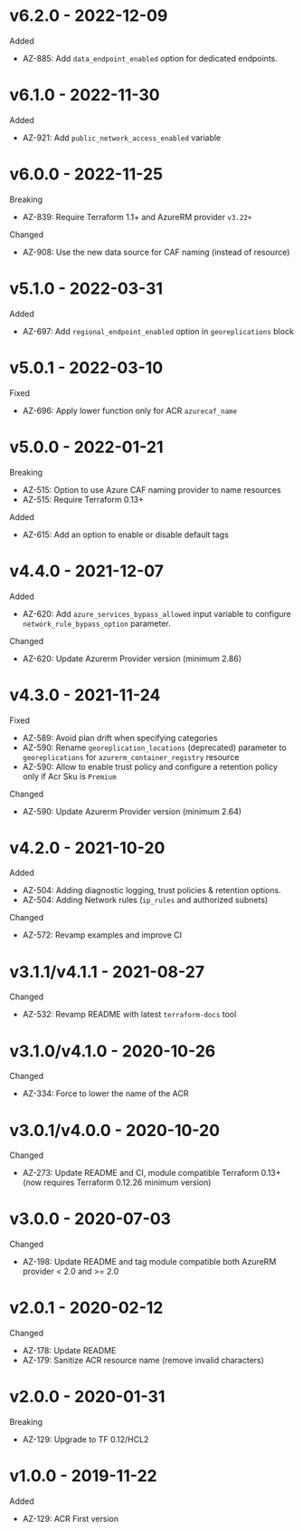 # v6.2.0 - 2022-12-09

Added
  * AZ-885: Add `data_endpoint_enabled` option for dedicated endpoints.

# v6.1.0 - 2022-11-30

Added
  * AZ-921: Add `public_network_access_enabled` variable

# v6.0.0 - 2022-11-25

Breaking
  * AZ-839: Require Terraform 1.1+ and AzureRM provider `v3.22+`

Changed
  * AZ-908: Use the new data source for CAF naming (instead of resource)

# v5.1.0 - 2022-03-31

Added
  * AZ-697: Add `regional_endpoint_enabled` option in `georeplications` block

# v5.0.1 - 2022-03-10

Fixed
  * AZ-696: Apply lower function only for ACR `azurecaf_name`

# v5.0.0 - 2022-01-21

Breaking
  * AZ-515: Option to use Azure CAF naming provider to name resources
  * AZ-515: Require Terraform 0.13+

Added
  * AZ-615: Add an option to enable or disable default tags

# v4.4.0 - 2021-12-07

Added
  * AZ-620: Add `azure_services_bypass_allowed` input variable to configure `network_rule_bypass_option` parameter.

Changed
  * AZ-620: Update Azurerm Provider version (minimum 2.86)

# v4.3.0 - 2021-11-24

Fixed
  * AZ-589: Avoid plan drift when specifying categories
  * AZ-590: Rename `georeplication_locations` (deprecated) parameter to `georeplications` for `azurerm_container_registry` resource
  * AZ-590: Allow to enable trust policy and configure a retention policy only if Acr Sku is `Premium`

Changed
  * AZ-590: Update Azurerm Provider version (minimum 2.64)

# v4.2.0 - 2021-10-20

Added
  * AZ-504: Adding diagnostic logging, trust policies & retention options.
  * AZ-504: Adding Network rules (`ip_rules` and authorized subnets)

Changed
  * AZ-572: Revamp examples and improve CI

# v3.1.1/v4.1.1 - 2021-08-27

Changed
* AZ-532: Revamp README with latest `terraform-docs` tool

# v3.1.0/v4.1.0 - 2020-10-26

Changed
  * AZ-334: Force to lower the name of the ACR

# v3.0.1/v4.0.0 - 2020-10-20

Changed
  * AZ-273: Update README and CI, module compatible Terraform 0.13+ (now requires Terraform 0.12.26 minimum version)

# v3.0.0 - 2020-07-03

Changed
  * AZ-198: Update README and tag module compatible both AzureRM provider < 2.0 and >= 2.0

# v2.0.1 - 2020-02-12

Changed
  * AZ-178: Update README
  * AZ-179: Sanitize ACR resource name (remove invalid characters)

# v2.0.0 - 2020-01-31

Breaking
  * AZ-129: Upgrade to TF 0.12/HCL2


# v1.0.0 - 2019-11-22

Added
  * AZ-129: ACR First version
